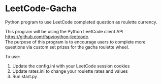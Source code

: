 # LeetCode-Gacha
Python program to use LeetCode completed question as roulette currency.

This program will be using the Python LeetCode client API https://github.com/fspv/python-leetcode. <br>
The purpose of this program is to encourage users to complete more questions via custom set prizes for the gacha roulette wheel.

To use:
1) Update the config.ini with your LeetCode session cookies
2) Update rates.ini to change your roulette rates and values
3) Run start.py
